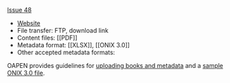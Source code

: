 [Issue 48](https://github.com/thoth-pub/thoth/issues/48)

* [Website](https://oapen.org/)
* File transfer: FTP, download link
* Content files: [[PDF]]
* Metadata format: [[XLSX]], [[ONIX 3.0]]
* Other accepted metadata formats:

OAPEN provides guidelines for [uploading books and metadata](https://cloud.copim.ac.uk/s/C7KPbNDaLwJcfL5) and a [sample ONIX 3.0 file](https://cloud.copim.ac.uk/s/PjxsDr7TbjxGgPJ). 